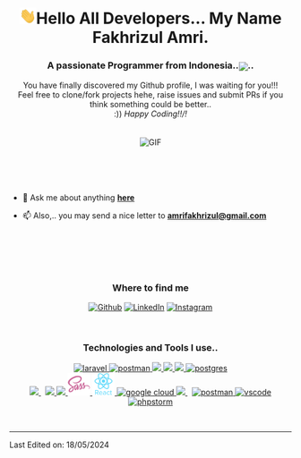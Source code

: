 
<h1 align="center"><img src="https://raw.githubusercontent.com/ABSphreak/ABSphreak/master/gifs/Hi.gif" width="30px" />Hello All Developers... My Name Fakhrizul Amri.</h1>
<h3 align="center">A passionate Programmer from Indonesia..<img src="https://flagcdn.com/16x12/id.png"
  srcset="https://flagcdn.com/32x24/id.png 2x,
    https://flagcdn.com/48x36/id.png 3x"
 width="25" style="vertical-align: bottom"/>..</h3>

<div align="center">
You have finally discovered my Github profile, I was waiting for you!!! <br>
Feel free to clone/fork projects hehe, raise issues and submit PRs if you think something could be better..<br>
:))
<i>Happy Coding!!/!</i> 
</br>
</br>
</br>
</div>

<div align="center">
<img alt="GIF" width="30%" src="https://i.pinimg.com/originals/e4/26/70/e426702edf874b181aced1e2fa5c6cde.gif" />
</div>

<br>
<br>
<br>
<br>

<div>
  
- 💬 Ask me about anything <a href="https://github.com/acfakhri"><b>here</b></a>

- 📫 Also,.. you may send a nice letter to **amrifakhrizul@gmail.com**

</div>

<br>
<br>
</br>
</br>
<div>
</div>

<div align="center">
<h3>Where to find me</h3>
<p>
<a href="https://github.com/acfakhri" target="_blank"><img alt="Github" src="https://img.shields.io/badge/GitHub-%2312100E.svg?&style=for-the-badge&logo=Github&logoColor=white" /></a> 
<a href="https://www.linkedin.com/in/fakhrizul-amri-51bb9520a/" target="_blank"><img alt="LinkedIn" src="https://img.shields.io/badge/linkedin-%230077B5.svg?&style=for-the-badge&logo=linkedin&logoColor=white" /></a> 
<a href="https://www.instagram.com/amrifakhri_/" target="_blank"><img alt="Instagram" src="https://img.shields.io/badge/Instagram-E4405F?style=for-the-badge&logo=instagram&logoColor=white" /></a> 
</p>
</div>

<br/>

<div align="center">
<h3>Technologies and Tools I use..</h3> 

<a href="https://laravel.com" target="_blank"> <img src="https://www.vectorlogo.zone/logos/laravel/laravel-icon.svg" alt="laravel" width="45" height="45"/> </a> 
<a href="https://www.php.net/" target="_blank"> <img src="https://www.vectorlogo.zone/logos/php/php-icon.svg" alt="postman" width="45" height="45"/> </a> 
    <a href="https://www.w3.org/html/" target="_blank"> <img src="https://img.icons8.com/color/48/000000/html-5.png"/> </a> 
    <a href="https://www.w3schools.com/css/" target="_blank"> <img src="https://img.icons8.com/color/48/000000/css3.png"/> </a> 
    <a href="https://developer.mozilla.org/en-US/docs/Web/JavaScript" target="_blank"> <img src="https://img.icons8.com/color/48/000000/javascript.png"/> </a> 
    <a href="https://postgres.com" target="_blank"> <img src="https://www.vectorlogo.zone/logos/postgresql/postgresql-icon.svg" alt="postgres" width="45" height="45"/> </a>   
    <a style="padding-right:8px;" href="https://www.mysql.com/" target="_blank"> <img src="https://img.icons8.com/fluent/50/000000/mysql-logo.png"/> </a>
    <a href="https://www.python.org" target="_blank"> <img src="https://img.icons8.com/color/48/000000/python.png"/> </a> 
    <a href="https://getbootstrap.com" target="_blank"> <img src="https://img.icons8.com/color/48/000000/bootstrap.png"/> </a> 
<a href="https://sass-lang.com" target="_blank"> <img src="https://raw.githubusercontent.com/devicons/devicon/master/icons/sass/sass-original.svg" alt="sass" width="40" height="40"/> </a>
<a href="https://sass-lang.com" target="_blank"> <img src="https://github.com/devicons/devicon/blob/master/icons/react/react-original-wordmark.svg" title="React" alt="React" width="40" height="40"/> </a>
   <a href="https://cloud.google.com/" target="_blank"> <img src="https://www.vectorlogo.zone/logos/google_cloud/google_cloud-icon.svg" alt="google cloud" width="40" height="40"/> </a>
    <a style="padding-right:8px;" href="https://nodejs.org" target="_blank"> <img src="https://img.icons8.com/color/48/000000/nodejs.png"/> </a> 
    <a href="https://postman.com" target="_blank"> <img src="https://www.vectorlogo.zone/logos/getpostman/getpostman-icon.svg" alt="postman" width="45" height="45"/> </a>
       <a href="https://code.visualstudio.com/" target="_blank"> <img src="https://www.vectorlogo.zone/logos/visualstudio_code/visualstudio_code-icon.svg" alt="vscode" width="45" height="45"/> </a>
       <a href="https://www.jetbrains.com/phpstorm/" target="_blank"> <img src="https://upload.wikimedia.org/wikipedia/commons/thumb/c/c9/PhpStorm_Icon.svg/512px-PhpStorm_Icon.svg.png" alt="phpstorm" width="45" height="45"/> </a>
     
</div>

<br>

-----


Last Edited on: 18/05/2024
